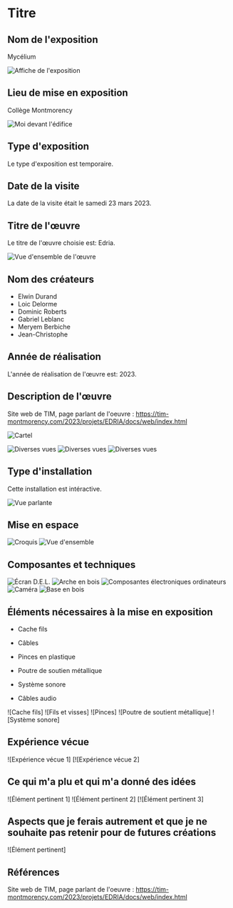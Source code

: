 # Titre

## Nom de l'exposition
Mycélium

![Affiche de l'exposition]()

## Lieu de mise en exposition

Collège Montmorency

![Moi devant l'édifice]()

## Type d'exposition

Le type d'exposition est temporaire.

## Date de la visite

La date de la visite était le samedi 23 mars 2023.

## Titre de l'œuvre

Le titre de l'œuvre choisie est: Edria.

![Vue d'ensemble de l'œuvre]()

## Nom des créateurs

- Elwin Durand
- Loic Delorme
- Dominic Roberts
- Gabriel Leblanc
- Meryem Berbiche
- Jean-Christophe

## Année de réalisation

L'année de réalisation de l'œuvre est: 2023.

## Description de l'œuvre

Site web de TIM, page parlant de l'oeuvre : https://tim-montmorency.com/2023/projets/EDRIA/docs/web/index.html


![Cartel]()

![Diverses vues]()
![Diverses vues]()
![Diverses vues]()

## Type d'installation

Cette installation est intéractive.

![Vue parlante]()

## Mise en espace

![Croquis]()
![Vue d'ensemble]()

## Composantes et techniques



![Écran D.E.L.]()
![Arche en bois]()
![Composantes électroniques ordinateurs]()
![Caméra]()
![Base en bois]()

## Éléments nécessaires à la mise en exposition

- Cache fils

- Câbles

- Pinces en plastique

- Poutre de soutien métallique

- Système sonore

- Câbles audio

![Cache fils]
![Fils et visses]
![Pinces]
![Poutre de soutient métallique]
![Système sonore]

## Expérience vécue



![Expérience vécue 1]
[![Expérience vécue 2]

## Ce qui m'a plu et qui m'a donné des idées



![Élément pertinent 1]
![Élément pertinent 2]
[![Élément pertinent 3]

## Aspects que je ferais autrement et que je ne souhaite pas retenir pour de futures créations



![Élément pertinent]
## Références

Site web de TIM, page parlant de l'oeuvre : https://tim-montmorency.com/2023/projets/EDRIA/docs/web/index.html

